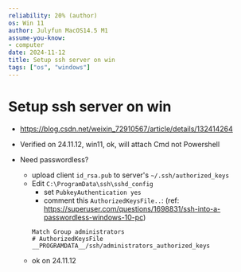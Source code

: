 ```yaml
---
reliability: 20% (author)
os: Win 11
author: Julyfun MacOS14.5 M1
assume-you-know:
- computer
date: 2024-11-12
title: Setup ssh server on win
tags: ["os", "windows"]
---
```

# Setup ssh server on win

- https://blog.csdn.net/weixin_72910567/article/details/132414264
- Verified on 24.11.12, win11, ok, will attach Cmd not Powershell

- Need passwordless?
    - upload client `id_rsa.pub` to server's `~/.ssh/authorized_keys`
    - Edit `C:\ProgramData\ssh\sshd_config`
        - set `PubkeyAuthentication yes`
        - comment this `AuthorizedKeysFile..`: (ref: https://superuser.com/questions/1698831/ssh-into-a-passwordless-windows-10-pc)
        ```
        Match Group administrators
        # AuthorizedKeysFile __PROGRAMDATA__/ssh/administrators_authorized_keys
        ```
    - ok on 24.11.12


